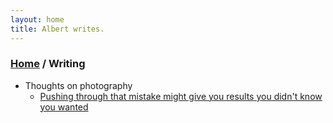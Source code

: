 ```yaml
---
layout: home
title: Albert writes.
---
```


<h3><a href="/">Home</a> / Writing</h3>

- Thoughts on photography
	- [Pushing through that mistake might give you results you didn't know you wanted](/writing/ph/trip35_sr_mistake.html)
	
<!--
    - [What large format has taught me about life and what I want from it](/writing/ph/large_format_m.html)
	- [The utter frustration and unexpected joy of finishing a project](/writing/ph/converting_polaroid.html)
-->
